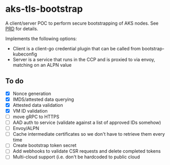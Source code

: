 # aks-tls-bootstrap

A client/server POC to perform secure bootstrapping of AKS nodes. See [PRD](https://microsoft.sharepoint.com/:w:/t/azurecontainercompute/ERi0Wy2o1CROhwRzFAMk8NUByq_vGP4NhjJGdwgmqGJl5Q?e=T1mxZO) for details.

Implements the following options:

- Client is a client-go credential plugin that can be called from bootstrap-kubeconfig
- Server is a service that runs in the CCP and is proxied to via envoy, matching on an ALPN value

## To do

- [x] Nonce generation
- [x] IMDS/attested data querying
- [x] Attested data validation
- [x] VM ID validation
- [ ] move gRPC to HTTPS
- [ ] AAD auth to service (validate against a list of approved IDs somehow)
- [ ] Envoy/ALPN
- [ ] Cache intermediate certificates so we don't have to retrieve them every time
- [ ] Create bootstrap token secret
- [ ] Add webhooks to validate CSR requests and delete completed tokens
- [ ] Multi-cloud support (i.e. don't be hardcoded to public cloud
